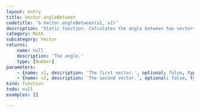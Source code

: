```yaml
---
layout: entry
title: Vector.angleBetween
codetitle: 'b.Vector.angleBetween(v1, v2)'
description: "Static function. Calculates the angle between two vectors.\nIs meant to be called \"static\" i.e. Vector.angleBetween(v1, v2);"
category: Math
subcategory: Vector
returns:
    name: null
    description: 'The angle.'
    type: [Number]
parameters:
    - {name: v1, description: 'The first vector.', optional: false, type: [Vector]}
    - {name: v2, description: 'The second vector.', optional: false, type: [Vector]}
kind: function
todo: null
examples: []

---
```

